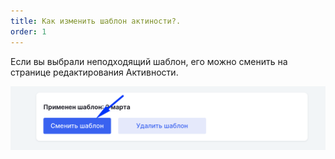 ```yaml
---
title: Как изменить шаблон актиности?.
order: 1
---
```


Если вы выбрали неподходящий шаблон, его можно сменить на странице  редактирования Активности.

![](<./image (77) (1).png>)